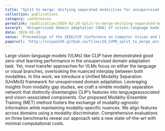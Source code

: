 ```yaml
---
title: "Split to merge: Unifying separated modalities for unsupervised domain adaptation"
collection: publications
category: conferences
permalink: /publication/2024-02-28-Split-to-merge-Unifying-separated-modalities-for-unsupervised-domain-adaptation-1
excerpt: 'Unsupervised domain adaptation (UDA) of vision-language models (e.g., CLIP).'
date: 2024-02-28
venue: 'Proceedings of the IEEE/CVF Conference on Computer Vision and Pattern Recognition (CVPR)'
paperurl: 'http://xinyao326.github.io/files/24_CVPR_split_to_merge_unifying_separate.pdf'
---
```


Large vision-language models (VLMs) like CLIP have demonstrated good zero-shot learning performance in the unsupervised domain adaptation task. Yet, most transfer approaches for VLMs focus on either the language or visual branches, overlooking the nuanced interplay between both modalities. In this work, we introduce a Unified Modality Separation (UniMoS) framework for unsupervised domain adaptation. Leveraging insights from modality gap studies, we craft a nimble modality separation network that distinctly disentangles CLIP’s features into languageassociated and vision-associated components. Our proposed Modality-Ensemble Training (MET) method fosters  the exchange of modality-agnostic information while maintaining modality-specific nuances. We align features across domains using a modality discriminator. Comprehensive evaluations on three benchmarks reveal our approach sets a new state-of-the-art with minimal computational costs.

